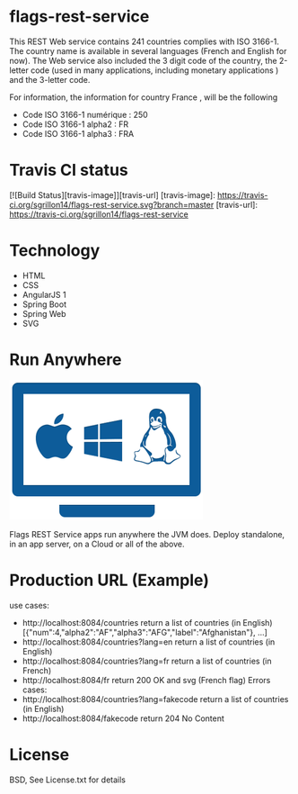 # flags-rest-service

This REST Web service contains 241 countries complies with ISO 3166-1. The country name is available in several languages (French and English for now). The Web service also included the 3 digit code of the country, the 2-letter code (used in many applications, including monetary applications ) and the 3-letter code.


For information, the information for country France , will be the following
* Code ISO 3166-1 numérique : 250
* Code ISO 3166-1 alpha2 : FR
* Code ISO 3166-1 alpha3 : FRA

# Travis CI status

[![Build Status][travis-image]][travis-url]
[travis-image]: https://travis-ci.org/sgrillon14/flags-rest-service.svg?branch=master
[travis-url]: https://travis-ci.org/sgrillon14/flags-rest-service


# Technology

* HTML
* CSS
* AngularJS 1
* Spring Boot
* Spring Web
* SVG

# Run Anywhere
![RunAnywhere](/screenshots/plateforme.png)

Flags REST Service apps run anywhere the JVM does. Deploy standalone, in an app server, on a Cloud or all of the above.

# Production URL (Example)

use cases:
* http://localhost:8084/countries return a list of countries (in English) [{"num":4,"alpha2":"AF","alpha3":"AFG","label":"Afghanistan"}, ...]
* http://localhost:8084/countries?lang=en return a list of countries (in English)
* http://localhost:8084/countries?lang=fr return a list of countries (in French)
* http://localhost:8084/fr return 200 OK and svg (French flag)
Errors cases:
* http://localhost:8084/countries?lang=fakecode return a list of countries (in English)
* http://localhost:8084/fakecode return 204 No Content

# License

BSD, See License.txt for details
